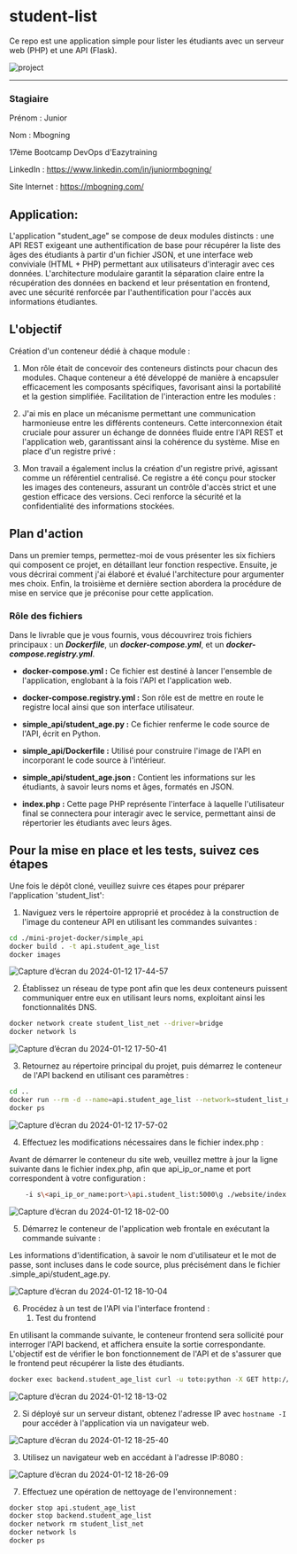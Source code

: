 # student-list 
Ce repo est une application simple pour lister les étudiants avec un serveur web (PHP) et une API (Flask).

![project](https://user-images.githubusercontent.com/18481009/84582395-ba230b00-adeb-11ea-9453-22ed1be7e268.jpg)


------------


### Stagiaire

Prénom : Junior

Nom : Mbogning

17ème Bootcamp DevOps  d'Eazytraining

LinkedIn : https://www.linkedin.com/in/juniormbogning/

Site Internet : https://mbogning.com/


## Application:
L'application "student_age" se compose de deux modules distincts : une API REST exigeant une authentification de base pour récupérer la liste des âges des étudiants à partir d'un fichier JSON, et une interface web conviviale (HTML + PHP) permettant aux utilisateurs d'interagir avec ces données. L'architecture modulaire garantit la séparation claire entre la récupération des données en backend et leur présentation en frontend, avec une sécurité renforcée par l'authentification pour l'accès aux informations étudiantes.

## L'objectif

Création d'un conteneur dédié à chaque module :

1. Mon rôle était de concevoir des conteneurs distincts pour chacun des modules. Chaque conteneur a été développé de manière à encapsuler efficacement les composants spécifiques, favorisant ainsi la portabilité et la gestion simplifiée.
Facilitation de l'interaction entre les modules :

2. J'ai mis en place un mécanisme permettant une communication harmonieuse entre les différents conteneurs. Cette interconnexion était cruciale pour assurer un échange de données fluide entre l'API REST et l'application web, garantissant ainsi la cohérence du système.
Mise en place d'un registre privé :

3. Mon travail a également inclus la création d'un registre privé, agissant comme un référentiel centralisé. Ce registre a été conçu pour stocker les images des conteneurs, assurant un contrôle d'accès strict et une gestion efficace des versions. Ceci renforce la sécurité et la confidentialité des informations stockées.

## Plan d'action

Dans un premier temps, permettez-moi de vous présenter les six fichiers qui composent ce projet, en détaillant leur fonction respective. Ensuite, je vous décrirai comment j'ai élaboré et évalué l'architecture pour argumenter mes choix. Enfin, la troisième et dernière section abordera la procédure de mise en service que je préconise pour cette application.

### Rôle des fichiers

Dans le livrable que je vous fournis, vous découvrirez trois fichiers principaux : un ***Dockerfile***, un ***docker-compose.yml***, et un ***docker-compose.registry.yml***.

- **docker-compose.yml :** Ce fichier est destiné à lancer l'ensemble de l'application, englobant à la fois l'API et l'application web.
  
- **docker-compose.registry.yml :** Son rôle est de mettre en route le registre local ainsi que son interface utilisateur.

- **simple_api/student_age.py :** Ce fichier renferme le code source de l'API, écrit en Python.

- **simple_api/Dockerfile :** Utilisé pour construire l'image de l'API en incorporant le code source à l'intérieur.

- **simple_api/student_age.json :** Contient les informations sur les étudiants, à savoir leurs noms et âges, formatés en JSON.

- **index.php :** Cette page PHP représente l'interface à laquelle l'utilisateur final se connectera pour interagir avec le service, permettant ainsi de répertorier les étudiants avec leurs âges.


## Pour la mise en place et les tests, suivez ces étapes 

Une fois le dépôt cloné, veuillez suivre ces étapes pour préparer l'application 'student_list':

1. Naviguez vers le répertoire approprié et procédez à la construction de l'image du conteneur API en utilisant les commandes suivantes :

```bash
cd ./mini-projet-docker/simple_api
docker build . -t api.student_age_list
docker images
```
![Capture d’écran du 2024-01-12 17-44-57](https://github.com/Mbogning/eazytraining-docker-project/assets/32342225/42893a1b-e99a-4079-84ce-c56e12b8f6b0)

2. Établissez un réseau de type pont afin que les deux conteneurs puissent communiquer entre eux en utilisant leurs noms, exploitant ainsi les fonctionnalités DNS.

```bash
docker network create student_list_net --driver=bridge
docker network ls
```
![Capture d’écran du 2024-01-12 17-50-41](https://github.com/Mbogning/eazytraining-docker-project/assets/32342225/552d288f-e266-4337-850f-7a856488a409)

3. Retournez au répertoire principal du projet, puis démarrez le conteneur de l'API backend en utilisant ces paramètres :

```bash
cd ..
docker run --rm -d --name=api.student_age_list --network=student_list_net -v ./simple_api/:/data/ api.student_age
docker ps
```
![Capture d’écran du 2024-01-12 17-57-02](https://github.com/Mbogning/eazytraining-docker-project/assets/32342225/f69bcdae-9833-4f10-9c89-4b081824141b)


4. Effectuez les modifications nécessaires dans le fichier index.php :

Avant de démarrer le conteneur du site web, veuillez mettre à jour la ligne suivante dans le fichier index.php, afin que api_ip_or_name et port correspondent à votre configuration :

```bash
    -i s\<api_ip_or_name:port>\api.student_list:5000\g ./website/index.php
```
![Capture d’écran du 2024-01-12 18-02-00](https://github.com/Mbogning/eazytraining-docker-project/assets/32342225/bfbb685f-d69e-4abc-bb9c-d9e552c0c26f)

5. Démarrez le conteneur de l'application web frontale en exécutant la commande suivante :

Les informations d'identification, à savoir le nom d'utilisateur et le mot de passe, sont incluses dans le code source, plus précisément dans le fichier .simple_api/student_age.py.

![Capture d’écran du 2024-01-12 18-10-04](https://github.com/Mbogning/eazytraining-docker-project/assets/32342225/75869609-f8da-4238-bc4d-9a9394e905f9)

6. Procédez à un test de l'API via l'interface frontend :
    1. Test du frontend

En utilisant la commande suivante, le conteneur frontend sera sollicité pour interroger l'API backend, et affichera ensuite la sortie correspondante. L'objectif est de vérifier le bon fonctionnement de l'API et de s'assurer que le frontend peut récupérer la liste des étudiants.

```bash
docker exec backend.student_age_list curl -u toto:python -X GET http://api.student_age_list:5000/pozos/api/v1.0/get_student_ages
```

![Capture d’écran du 2024-01-12 18-13-02](https://github.com/Mbogning/eazytraining-docker-project/assets/32342225/7e7f5590-b73d-4f29-a87f-2e0fe22268fb)

   2. Si déployé sur un serveur distant, obtenez l'adresse IP avec `hostname -I` pour accéder à l'application via un navigateur web.

![Capture d’écran du 2024-01-12 18-25-40](https://github.com/Mbogning/eazytraining-docker-project/assets/32342225/bc775383-d648-49c4-b245-3a6f5ef0b5e3)

   3. Utilisez un navigateur web en accédant à l'adresse IP:8080 :

![Capture d’écran du 2024-01-12 18-26-09](https://github.com/Mbogning/eazytraining-mini-projet-docker/assets/32342225/f8d76f4d-7141-4a58-aa8c-a46d022e95f1)


7. Effectuez une opération de nettoyage de l'environnement :

```bash
docker stop api.student_age_list
docker stop backend.student_age_list
docker network rm student_list_net
docker network ls
docker ps
```















